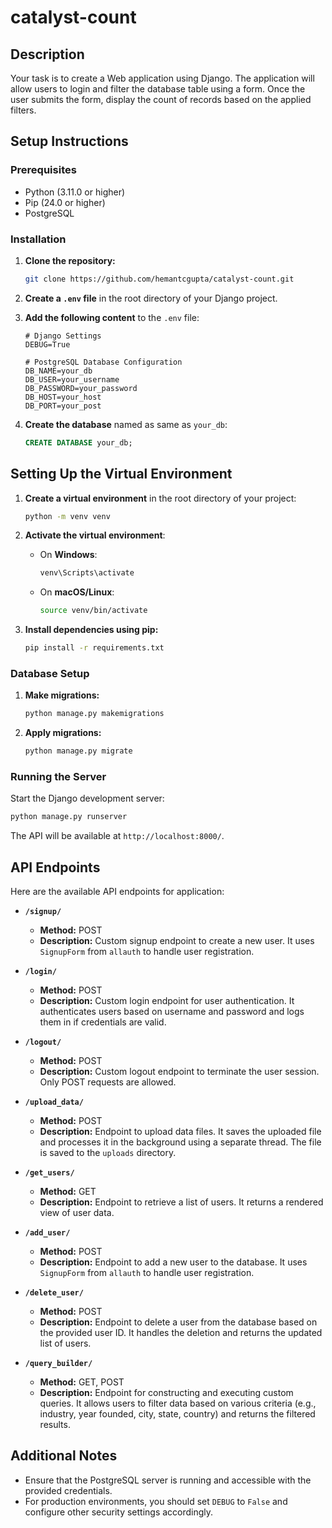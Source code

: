 # catalyst-count

## Description
Your task is to create a Web application using Django. The application will allow users to login and filter the 
database table using a form. 
Once the user submits the form, display the count of records based on the applied filters.

## Setup Instructions

### Prerequisites
- Python (3.11.0 or higher)
- Pip (24.0 or higher)
- PostgreSQL

### Installation
1. **Clone the repository:**
   ```bash
   git clone https://github.com/hemantcgupta/catalyst-count.git
   ```
   
2. **Create a `.env` file** in the root directory of your Django project.

3. **Add the following content** to the `.env` file:

    ```env
    # Django Settings
    DEBUG=True

    # PostgreSQL Database Configuration
    DB_NAME=your_db
    DB_USER=your_username
    DB_PASSWORD=your_password
    DB_HOST=your_host
    DB_PORT=your_post
    ```   
4. **Create the database** named as same as `your_db`:

    ```sql
    CREATE DATABASE your_db;
    ```

## Setting Up the Virtual Environment

1. **Create a virtual environment** in the root directory of your project:

    ```bash
    python -m venv venv
    ```

2. **Activate the virtual environment**:

    - On **Windows**:

        ```bash
        venv\Scripts\activate
        ```

    - On **macOS/Linux**:

        ```bash
        source venv/bin/activate
        ```

3. **Install dependencies using pip:**
   ```bash
   pip install -r requirements.txt
   ```

### Database Setup
1. **Make migrations:**
   ```bash
   python manage.py makemigrations
   ```
2. **Apply migrations:**
   ```bash
   python manage.py migrate
   ```

### Running the Server
Start the Django development server:
```bash
python manage.py runserver
```

The API will be available at `http://localhost:8000/`.


## API Endpoints

Here are the available API endpoints for application:
- **`/signup/`**
  - **Method:** POST
  - **Description:** Custom signup endpoint to create a new user. It uses `SignupForm` from `allauth` to handle user registration.

- **`/login/`**
  - **Method:** POST
  - **Description:** Custom login endpoint for user authentication. It authenticates users based on username and password and logs them in if credentials are valid.

- **`/logout/`**
  - **Method:** POST
  - **Description:** Custom logout endpoint to terminate the user session. Only POST requests are allowed.

- **`/upload_data/`**
  - **Method:** POST
  - **Description:** Endpoint to upload data files. It saves the uploaded file and processes it in the background using a separate thread. The file is saved to the `uploads` directory.

- **`/get_users/`**
  - **Method:** GET
  - **Description:** Endpoint to retrieve a list of users. It returns a rendered view of user data.

- **`/add_user/`**
  - **Method:** POST
  - **Description:** Endpoint to add a new user to the database. It uses `SignupForm` from `allauth` to handle user registration.

- **`/delete_user/`**
  - **Method:** POST
  - **Description:** Endpoint to delete a user from the database based on the provided user ID. It handles the deletion and returns the updated list of users.

- **`/query_builder/`**
  - **Method:** GET, POST
  - **Description:** Endpoint for constructing and executing custom queries. It allows users to filter data based on various criteria (e.g., industry, year founded, city, state, country) and returns the filtered results.

## Additional Notes

- Ensure that the PostgreSQL server is running and accessible with the provided credentials.
- For production environments, you should set `DEBUG` to `False` and configure other security settings accordingly.
